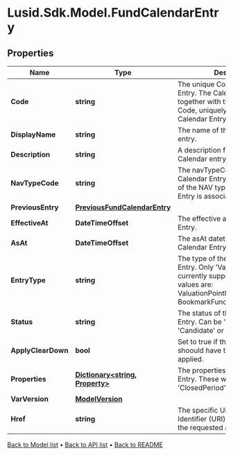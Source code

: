 # Lusid.Sdk.Model.FundCalendarEntry

## Properties

Name | Type | Description | Notes
------------ | ------------- | ------------- | -------------
**Code** | **string** | The unique Code of the Calendar Entry. The Calendar Entry, together with the Fund Scope and Code, uniquely identifies a Fund Calendar Entry | 
**DisplayName** | **string** | The name of the Fund Calendar entry. | 
**Description** | **string** | A description for the Fund Calendar entry. | [optional] 
**NavTypeCode** | **string** | The navTypeCode of the Fund Calendar Entry. This is the code of the NAV type that this Calendar Entry is associated with. | 
**PreviousEntry** | [**PreviousFundCalendarEntry**](PreviousFundCalendarEntry.md) |  | [optional] 
**EffectiveAt** | **DateTimeOffset** | The effective at of the Calendar Entry. | [optional] 
**AsAt** | **DateTimeOffset** | The asAt datetime for the Calendar Entry. | 
**EntryType** | **string** | The type of the Fund Calendar Entry. Only &#39;ValuationPoint&#39; currently supported. The available values are: ValuationPointFundCalendarEntry, BookmarkFundCalendarEntry | 
**Status** | **string** | The status of the Fund Calendar Entry. Can be &#39;Estimate&#39;, &#39;Candidate&#39; or &#39;Final&#39;. | [optional] 
**ApplyClearDown** | **bool** | Set to true if that closed period shoould have the clear down applied. | 
**Properties** | [**Dictionary&lt;string, Property&gt;**](Property.md) | The properties for the Calendar Entry. These will be from the &#39;ClosedPeriod&#39; domain. | [optional] 
**VarVersion** | [**ModelVersion**](ModelVersion.md) |  | 
**Href** | **string** | The specific Uniform Resource Identifier (URI) for this resource at the requested asAt datetime. | [optional] 

[Back to Model list](../README.md#documentation-for-models) &#8226; [Back to API list](../README.md#documentation-for-api-endpoints) &#8226; [Back to README](../README.md)

